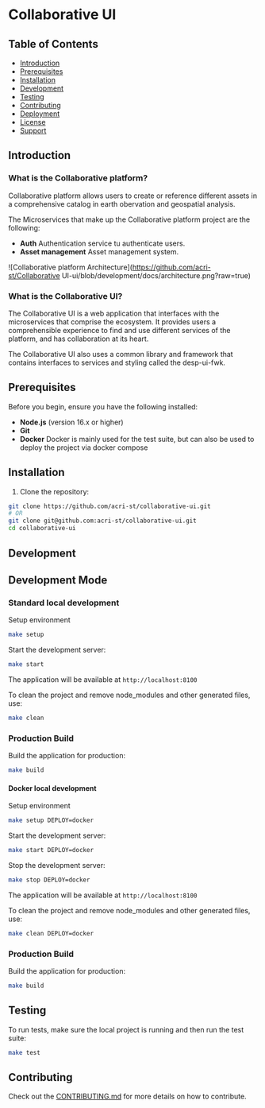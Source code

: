 # Collaborative UI


## Table of Contents

- [Introduction](#Introduction)
- [Prerequisites](#prerequisites)
- [Installation](#installation)
- [Development](#development)
- [Testing](#testing)
- [Contributing](#contributing)
- [Deployment](#deployment)
- [License](#license)
- [Support](#support)

## Introduction

###  What is the Collaborative platform?

Collaborative platform allows users to create or reference different assets in a comprehensive catalog in earth obervation and geospatial analysis.

The Microservices that make up the Collaborative platform project are the following: 
- **Auth** Authentication service tu authenticate users.
- **Asset management** Asset management system.

![Collaborative platform Architecture](https://github.com/acri-st/Collaborative UI-ui/blob/development/docs/architecture.png?raw=true)


### What is the Collaborative UI?

The Collaborative UI is a web application that interfaces with the microservices that comprise the ecosystem. It provides users a comprehensible experience to find and use different services of the platform, and has collaboration at its heart.

The Collaborative UI also uses a common library and framework that contains interfaces to services and styling called the desp-ui-fwk.

## Prerequisites

Before you begin, ensure you have the following installed:
- **Node.js** (version 16.x or higher)
- **Git** 
- **Docker** Docker is mainly used for the test suite, but can also be used to deploy the project via docker compose

## Installation

1. Clone the repository:
```bash
git clone https://github.com/acri-st/collaborative-ui.git
# OR
git clone git@github.com:acri-st/collaborative-ui.git
cd collaborative-ui
```

## Development

## Development Mode

### Standard local development

Setup environment
```bash
make setup
```

Start the development server:
```bash
make start
```

The application will be available at `http://localhost:8100`

To clean the project and remove node_modules and other generated files, use:
```bash
make clean
```

### Production Build

Build the application for production:
```bash
make build
```
#### Docker local development 
Setup environment
```bash
make setup DEPLOY=docker
```

Start the development server:
```bash
make start DEPLOY=docker
```

Stop the development server:
```bash
make stop DEPLOY=docker
```

The application will be available at `http://localhost:8100`

To clean the project and remove node_modules and other generated files, use:
```bash
make clean DEPLOY=docker
```

### Production Build

Build the application for production:
```bash
make build
```

## Testing

To run tests, make sure the local project is running and then run the test suite:
```bash
make test
```

## Contributing

Check out the [CONTRIBUTING.md](https://github.com/acri-st/collaborative-ui/blob/main/CONTRIBUTING.md) for more details on how to contribute.